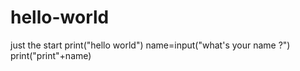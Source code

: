 # hello-world
just the start
print("hello world") 
name=input("what's your name ?")
print("print"+name)
